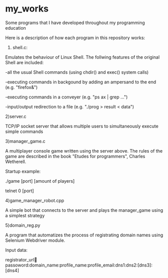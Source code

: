 # my_works
Some programs that I have developed throughout my programming education


Here is a description of how each program in this repository works:

1) shell.c:

Emulates the behaviour of Linux Shell. The follwing features of the original Shell are included:

-all the usual Shell commands (using chdir() and exec() system calls)

-executing commands in backgound by adding an ampersand to the end (e.g.  "firefox&")

-executing commands in a conveyer (e.g. "ps ax | grep ...")

-input/output redirection to a file (e.g. "./prog > result < data")


2)server.c

TCP/IP socket server that allows multiple users to simultaneously execute simple commands

3)manager_game.c

A multiplayer console game written using the server above. The rules of the game are described in the book "Etudes for programmers", Charles Wetherell.

Startup example:

./game [port] [amount of players] 

telnet 0 [port]

4)game_manager_robot.cpp

A simple bot that connects to the server and plays the manager_game using a simplest strategy

5)domain_reg.py

A program that automatizes the process of registrating domain names using Selenium Webdriver module.

Input data:

registrator_url:email:passoword:domain_name:profile_name:profile_email:dns1:dns2:[dns3]:[dns4]
